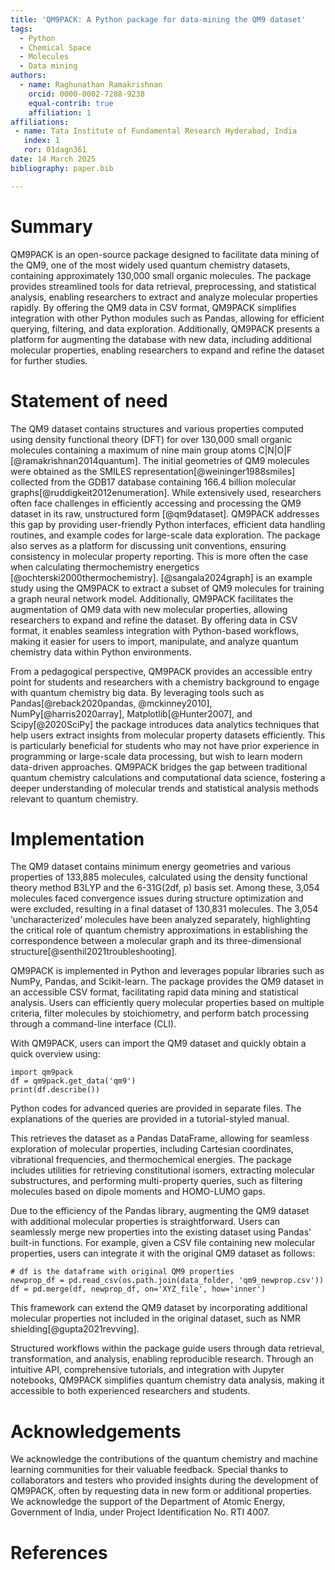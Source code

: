 ```yaml
---
title: 'QM9PACK: A Python package for data-mining the QM9 dataset'
tags:
  - Python
  - Chemical Space
  - Molecules
  - Data mining
authors:
  - name: Raghunathan Ramakrishnan
    orcid: 0000-0002-7288-9238
    equal-contrib: true
    affiliation: 1
affiliations:
 - name: Tata Institute of Fundamental Research Hyderabad, India
   index: 1
   ror: 01dagn361
date: 14 March 2025
bibliography: paper.bib

---
```


# Summary

QM9PACK is an open-source package designed to facilitate data mining of the 
QM9, one of the most widely used quantum chemistry datasets, containing approximately 130,000 small organic molecules. 
The package provides streamlined tools for data retrieval, preprocessing, and statistical analysis, 
enabling researchers to extract and analyze molecular properties rapidly. By offering 
the QM9 data in CSV format, QM9PACK simplifies integration with other Python modules 
such as Pandas, allowing for efficient querying, filtering, and data exploration. 
Additionally, QM9PACK presents a platform for augmenting the database with new data, 
including additional molecular properties, enabling researchers to expand and refine 
the dataset for further studies.


# Statement of need

The QM9 dataset contains structures and various properties computed using density functional theory (DFT) 
for over 130,000 small organic molecules containing a maximum of
nine main group atoms C|N|O|F [@ramakrishnan2014quantum]. 
The initial geometries of QM9 molecules were obtained as the 
SMILES representation[@weininger1988smiles] collected from the GDB17 database containing 166.4 billion molecular graphs[@ruddigkeit2012enumeration].
While extensively used, researchers often face challenges in efficiently accessing 
and processing the QM9 dataset in its raw, unstructured form [@qm9dataset]. QM9PACK addresses this gap by providing user-friendly 
Python interfaces, efficient data handling routines, and example codes for large-scale 
data exploration. The package also serves as a platform for discussing unit 
conventions, ensuring consistency in molecular property reporting. 
This is more often the case when calculating thermochemistry energetics [@ochterski2000thermochemistry]. 
[@sangala2024graph] is an example study using the QM9PACK to extract
a subset of QM9 molecules for training a graph neural network model.
Additionally, QM9PACK facilitates the augmentation of QM9 data with new molecular properties, 
allowing researchers to expand and refine the dataset. 
By offering data in CSV format, it enables seamless integration with Python-based workflows, making it easier for users 
to import, manipulate, and analyze quantum chemistry data within Python environments.

From a pedagogical perspective, QM9PACK provides an accessible entry point for students 
and researchers with a chemistry background to engage with quantum chemistry big data. 
By leveraging tools such as Pandas[@reback2020pandas, @mckinney2010],  NumPy[@harris2020array], Matplotlib[@Hunter2007], and Scipy[@2020SciPy] the package introduces data analytics techniques that help users extract insights from molecular property datasets efficiently. 
This is particularly beneficial for students who may not have prior 
experience in programming or large-scale data processing, but wish to learn modern data-driven 
approaches. QM9PACK bridges the gap between traditional quantum chemistry calculations and 
computational data science, fostering a deeper understanding of molecular trends and statistical 
analysis methods relevant to quantum chemistry.

# Implementation

The QM9 dataset contains minimum energy geometries and various properties of 133,885 molecules, 
calculated using the density functional theory method B3LYP and the 6-31G(2df, p) basis set. 
Among these, 3,054 molecules faced convergence issues during structure optimization and were excluded, 
resulting in a final dataset of 130,831 molecules. The 3,054 ‘uncharacterized’ molecules have been analyzed 
separately, highlighting the critical role of quantum chemistry approximations in establishing the correspondence 
between a molecular graph and its three-dimensional structure[@senthil2021troubleshooting]. 

QM9PACK is implemented in Python and leverages popular libraries such as NumPy, Pandas, and Scikit-learn. 
The package provides the QM9 dataset in an accessible CSV format, facilitating rapid data mining and statistical analysis. 
Users can efficiently query molecular properties based on multiple criteria, filter molecules by stoichiometry, 
and perform batch processing through a command-line interface (CLI).

With QM9PACK, users can import the QM9 dataset and quickly obtain a quick overview using:
```
import qm9pack
df = qm9pack.get_data('qm9')
print(df.describe())
```
Python codes for advanced queries are provided in separate files. The explanations of the queries are
provided in a tutorial-styled manual.

This retrieves the dataset as a Pandas DataFrame, allowing for seamless exploration of molecular properties, 
including Cartesian coordinates, vibrational frequencies, and thermochemical energies. The package includes 
utilities for retrieving constitutional isomers, extracting molecular substructures, and performing multi-property queries, 
such as filtering molecules based on dipole moments and HOMO-LUMO gaps.

Due to the efficiency of the Pandas library, augmenting the QM9 dataset with additional molecular properties is straightforward. Users can seamlessly merge new properties into the existing dataset using Pandas' built-in functions. For example, given a CSV file containing new molecular properties, users can integrate it with the original QM9 dataset as follows:
```
# df is the dataframe with original QM9 properties
newprop_df = pd.read_csv(os.path.join(data_folder, 'qm9_newprop.csv'))
df = pd.merge(df, newprop_df, on='XYZ_file', how='inner')
```
This framework can extend the QM9 dataset by incorporating additional molecular properties not included in the original dataset, such as NMR shielding[@gupta2021revving]. 

Structured workflows 
within the package guide users through data retrieval, transformation, and analysis, enabling reproducible 
research. Through an intuitive API, comprehensive tutorials, and integration with Jupyter notebooks, 
QM9PACK simplifies quantum chemistry data analysis, making it accessible to both 
experienced researchers and students. 


# Acknowledgements

We acknowledge the contributions of the quantum chemistry and machine learning communities for their valuable feedback. Special thanks to collaborators and testers who provided insights during the development of QM9PACK, often by requesting data in new form or additional properties. We acknowledge the support of the Department of Atomic Energy, Government of India, under Project Identification No. RTI 4007.

# References
